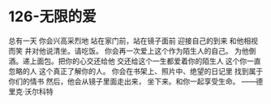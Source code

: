 # 126-无限的爱
总有一天
你会兴高采烈地
站在家门前，站在镜子面前
迎接自己的到来
和他相视而笑
井对他说清坐。请吃饭。
你会再一次爱上这个作为陌生人的自己。
为他倒酒。递上面包。把你的心交还给他
交还给这个一生都爱着你的陌生人
这个你一直忽略的人
这个真正了解你的人。
你会在书架上、照片中、绝望的日记里
找到属于你们的情书
然后，他会从镜子里面走出来，
坐下来。和你一起享受生命。
——德里克·沃尔科特